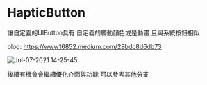 # HapticButton
讓自定義的UIButton具有 自定義的觸動顏色或是動畫
且與系統按鈕相似

blog: https://www16852.medium.com/29bdc8d6db73

![Jul-07-2021 14-25-45](https://user-images.githubusercontent.com/15730633/124710961-15142c80-df30-11eb-9894-3a012030015e.gif)

後續有機會會繼續優化介面與功能 可以參考其他分支
